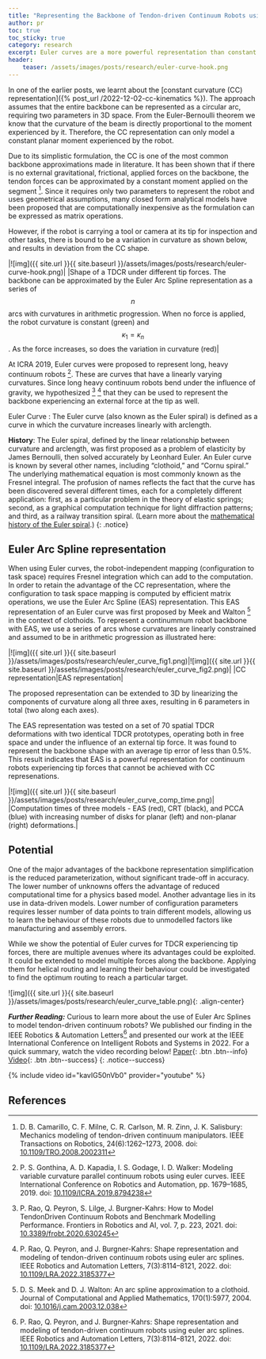 ```yaml
---
title: "Representing the Backbone of Tendon-driven Continuum Robots using Euler Curves"
author: pr
toc: true
toc_sticky: true
category: research
excerpt: Euler curves are a more powerful representation than constant curvature arcs to represent the shape of a continuum robot.
header:
    teaser: /assets/images/posts/research/euler-curve-hook.png
---
```

In one of the earlier posts, we learnt about the [constant curvature
(CC) representation]({% post_url /2022-12-02-cc-kinematics %}).
The approach assumes that the entire backbone can be represented as a
circular arc, requiring two parameters in 3D space. From the
Euler-Bernoulli theorem we know that the curvature of the beam is
directly proportional to the moment experienced by it. Therefore, the CC
representation can only model a constant planar moment experienced by
the robot.

Due to its simplistic formulation, the CC is one of the most common
backbone approximations made in literature. It has been shown that if
there is no external gravitational, frictional, applied forces on the
backbone, the tendon forces can be approximated by a constant moment
applied on the segment [^Camarillo2008]. Since it requires only two
parameters to represent the robot and uses geometrical assumptions, many
closed form analytical models have been proposed that are
computationally inexpensive as the formulation can be expressed as
matrix operations. 

However, if the robot is carrying a tool or camera at
its tip for inspection and other tasks, there is bound to be a variation
in curvature as shown below, and results in deviation from the CC shape.

|![img]({{ site.url }}{{ site.baseurl }}/assets/images/posts/research/euler-curve-hook.png)|
|Shape of a TDCR under different tip forces. The backbone can be approximated by the Euler Arc Spline representation as a series of $$n$$ arcs with curvatures in arithmetic progression. When no force is applied, the robot curvature is constant (green) and $$\kappa_1=\kappa_n$$. As the force increases, so does the variation in curvature (red)|


At ICRA 2019, Euler curves were proposed to represent long, heavy
continuum robots [^Gonthina2019]. These are curves that have a linearly
varying curvatures. Since long heavy continuum robots bend under the
influence of gravity, we hypothesized [^Rao2021a] [^Rao2022] that they
can be used to represent the backbone experiencing an external force at
the tip as well.

Euler Curve
: The Euler curve (also known as the Euler spiral) is defined as a curve in which the curvature increases linearly with arclength.

**History**: The Euler spiral, defined by the linear relationship between curvature and arclength, was first proposed as a problem of elasticity by James Bernoulli, then solved accurately by Leonhard Euler. An Euler curve is known by several other names, including “clothoid,” and “Cornu spiral.” The underlying mathematical equation is most commonly known as the Fresnel integral. The profusion of names reflects the fact that the curve has been discovered several different times, each for a completely different application: first, as a particular problem in the theory of elastic springs; second, as a graphical computation technique for light diffraction patterns; and third, as a railway transition spiral. (Learn more about the [mathematical history of the Euler spiral](https://www2.eecs.berkeley.edu/Pubs/TechRpts/2008/EECS-2008-111.pdf).)
{: .notice}

## Euler Arc Spline representation

When using Euler curves, the robot-independent mapping (configuration to task space)
requires Fresnel integration which can add to the
computation. In order to retain the advantage of the CC representation,
where the configuration to task space mapping is computed by efficient
matrix operations, we use the Euler Arc Spline (EAS) representation.
This EAS representation of an Euler curve was first proposed by Meek and Walton
[^Meek2004] in the context of clothoids. To represent a continummum robot backbone with EAS, we use a series of arcs whose
curvatures are linearly constrained and assumed to be in arithmetic progression as illustrated here:

|![img]({{ site.url }}{{ site.baseurl }}/assets/images/posts/research/euler_curve_fig1.png)|![img]({{ site.url }}{{ site.baseurl }}/assets/images/posts/research/euler_curve_fig2.png)|
|CC representation|EAS representation|

The proposed representation can be extended to 3D by linearizing the
components of curvature along all three axes, resulting in 6 parameters
in total (two along each axes). 

The EAS representation was tested on a set of 70 spatial TDCR deformations with two identical TDCR prototypes, operating both in free space and under the influence of an external tip force. It was found to represent the backbone shape with an average tip error of less than 0.5%. This result indicates that EAS is a powerful representation for continuum robots experiencing tip forces that cannot be achieved with CC represenations.

|![img]({{ site.url }}{{ site.baseurl }}/assets/images/posts/research/euler_curve_comp_time.png)|
|Computation times of three models - EAS (red), CRT (black), and PCCA (blue) with increasing number of disks for planar (left) and non-planar (right) deformations.|

## Potential

One of the major advantages of the backbone representation simplification is the
reduced parameterization, without significant trade-off in accuracy. The
lower number of unknowns offers the advantage of reduced computational
time for a physics based model. Another advantage lies in its use in
data-driven models. Lower number of configuration parameters requires
lesser number of data points to train different models, allowing us to
learn the behaviour of these robots due to unmodelled factors like
manufacturing and assembly errors.

While we show the potential of Euler curves for TDCR experiencing tip forces, there are
multiple avenues where its advantages could be exploited. It could be
extended to model multiple forces along the backbone. Applying them for
helical routing and learning their behaviour could be investigated to
find the optimum routing to reach a particular target.

![img]({{ site.url }}{{ site.baseurl }}/assets/images/posts/research/euler_curve_table.png){: .align-center}

***Further Reading:*** Curious to learn more about the use of Euler Arc Splines to model tendon-driven continuum robots? We published our finding in the IEEE Robotics & Automation Letters[^Rao2022] and presented our work at the IEEE International Conference on Intelligent Robots and Systems in 2022. For a quick summary, watch the video recording below! 
[Paper](https://www.cs.toronto.edu/~jbk/pubs/2022_Rao_TDCR-EAS_RAL_preprint.pdf){: .btn .btn--info} 
[Video](https://youtu.be/kavIG50nVb0){: .btn .btn--success}
{: .notice--success}

{% include video id="kavIG50nVb0" provider="youtube" %}

## References
[^Camarillo2008]: D. B. Camarillo, C. F. Milne, C. R. Carlson, M. R. Zinn, J. K. Salisbury: Mechanics modeling of tendon-driven continuum manipulators. IEEE Transactions on Robotics, 24(6):1262–1273, 2008. doi: [10.1109/TRO.2008.2002311](https://doi.org/10.1109/TRO.2008.2002311)

[^Gonthina2019]: P. S. Gonthina, A. D. Kapadia, I. S. Godage, I. D. Walker: Modeling variable curvature parallel continuum robots using euler curves. IEEE International Conference on Robotics and Automation, pp. 1679–1685, 2019. doi: [10.1109/ICRA.2019.8794238](https://doi.org/10.1109/ICRA.2019.8794238)

[^Rao2021a]: P. Rao, Q. Peyron, S. Lilge, J. Burgner-Kahrs: How to Model TendonDriven Continuum Robots and Benchmark Modelling Performance. Frontiers in Robotics and AI, vol. 7, p. 223, 2021. doi: [10.3389/frobt.2020.630245](https://doi.org/10.3389/frobt.2020.630245)

[^Rao2022]: P. Rao, Q. Peyron, and J. Burgner-Kahrs: Shape representation and modeling of tendon-driven continuum robots using euler arc splines. IEEE Robotics and Automation Letters, 7(3):8114–8121, 2022. doi: [10.1109/LRA.2022.3185377](https://doi.org/10.1109/LRA.2022.3185377)

[^Meek2004]: D. S. Meek and D. J. Walton: An arc spline approximation to a clothoid. Journal of Computational and Applied Mathematics, 170(1):5977, 2004. doi: [10.1016/j.cam.2003.12.038](https://doi.org/10.1016/j.cam.2003.12.038)